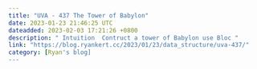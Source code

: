 ```yaml
---
title: "UVA - 437 The Tower of Babylon"
date: 2023-01-23 21:46:25 UTC
dateadded: 2023-02-03 17:21:26 +0800
description: " Intuition  Contruct a tower of Babylon use Bloc "
link: "https://blog.ryankert.cc/2023/01/23/data_structure/uva-437/"
category: [Ryan's blog]
---
```

